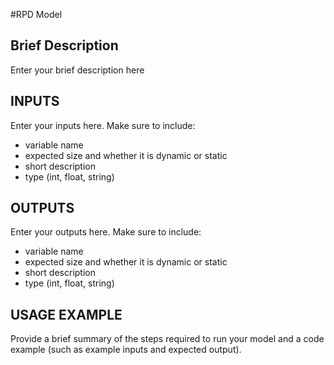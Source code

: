 #RPD Model

## Brief Description
Enter your brief description here

## INPUTS
Enter your inputs here.  Make sure to include:
* variable name
* expected size and whether it is dynamic or static
* short description
* type (int, float, string)

## OUTPUTS
Enter your outputs here.  Make sure to include:
* variable name
* expected size and whether it is dynamic or static
* short description
* type (int, float, string)

## USAGE EXAMPLE
Provide a brief summary of the steps required to run your model and a code example (such as example inputs and expected output).
